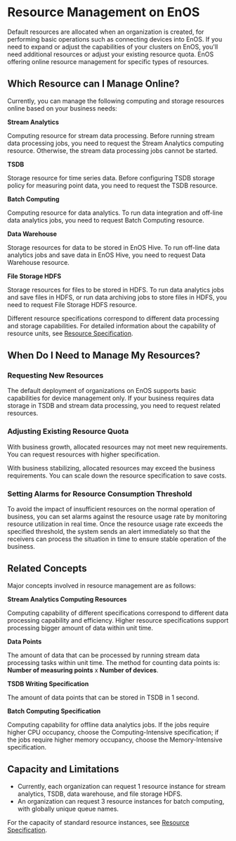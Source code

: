 # Resource Management on EnOS

Default resources are allocated when an organization is created, for performing basic operations such as connecting devices into EnOS. If you need to expand or adjust the capabilities of your clusters on EnOS, you'll need additional resources or adjust your existing resource quota. EnOS offering online resource management for specific types of resources.

## Which Resource can I Manage Online?

Currently, you can manage the following computing and storage resources online based on your business needs:

**Stream Analytics**

Computing resource for stream data processing. Before running stream data processing jobs, you need to request the Stream Analytics computing resource. Otherwise, the stream data processing jobs cannot be started.

**TSDB**

Storage resource for time series data. Before configuring TSDB storage policy for measuring point data, you need to request the TSDB resource.

**Batch Computing**

Computing resource for data analytics. To run data integration and off-line data analytics jobs, you need to request Batch Computing resource.

**Data Warehouse**

Storage resources for data to be stored in EnOS Hive. To run off-line data analytics jobs and save data in EnOS Hive,  you need to request Data Warehouse resource.

**File Storage HDFS**

Storage resources for files to be stored in HDFS. To run data analytics jobs and save files in HDFS, or run data archiving jobs to store files in HDFS, you need to request File Storage HDFS resource.

Different resource specifications correspond to different data processing and storage capabilities. For detailed information about the capability of resource units, see [Resource Specification](reference).

## When Do I Need to Manage My Resources?

### Requesting New Resources

The default deployment of organizations on EnOS supports basic capabilities for device management only. If your business requires data storage in TSDB and stream data processing, you need to request related resources.

### Adjusting Existing Resource Quota

With business growth, allocated resources may not meet new requirements. You can request resources with higher specification.

With business stabilizing, allocated resources may exceed the business requirements. You can scale down the resource specification to save costs.

### Setting Alarms for Resource Consumption Threshold

To avoid the impact of insufficient resources on the normal operation of business, you can set alarms against the resource usage rate by monitoring resource utilization in real time. Once the resource usage rate exceeds the specified threshold, the system sends an alert immediately so that the receivers can process the situation in time to ensure stable operation of the business.

## Related Concepts

Major concepts involved in resource management are as follows:

**Stream Analytics Computing Resources**

Computing capability of different specifications correspond to different data processing capability and efficiency. Higher resource specifications support processing bigger amount of data within unit time.

**Data Points**

The amount of data that can be processed by running stream data processing tasks within unit time. The method for counting data points is: **Number of measuring points** x **Number of devices**.

**TSDB Writing Specification**

The amount of data points that can be stored in TSDB in 1 second.

**Batch Computing Specification**

Computing capability for offline data analytics jobs. If the jobs require higher CPU occupancy, choose the Computing-Intensive specification; if the jobs require higher memory occupancy, choose the Memory-Intensive specification.

## Capacity and Limitations

- Currently, each organization can request 1 resource instance for stream analytics, TSDB, data warehouse, and file storage HDFS. 
- An organization can request 3 resource instances for batch computing, with globally unique queue names.

For the capacity of standard resource instances, see [Resource Specification](reference).
